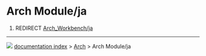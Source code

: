 # Arch Module/ja
1.  REDIRECT [Arch_Workbench/ja](Arch_Workbench/ja.md)



---
![](images/Button_right.svg) [documentation index](../README.md) > [Arch](Arch_Workbench.md) > Arch Module/ja
